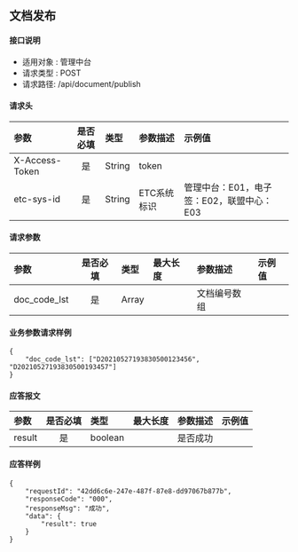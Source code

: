 ## 文档发布

#### 接口说明

* 适用对象 : 管理中台
* 请求类型 : POST
* 请求路径: /api/document/publish

#### 请求头
| 参数           | 是否必填 | 类型   | 参数描述    | 示例值                                      |
| :------------- | :------: | :----- | :---------- | :------------------------------------------ |
| X-Access-Token |    是    | String | token       |                                             |
| etc-sys-id     |    是    | String | ETC系统标识 | 管理中台：E01，电子签：E02，联盟中心：E03 |

#### 请求参数
| 参数          | 是否必填  | 类型   | 最大长度 | 参数描述             | 示例值 |
| :------------ | :------: | :----- | :------- | :------------------- | :----- |
| doc_code_lst|    是    |  Array |       | 文档编号数组 |    |

#### 业务参数请求样例
```
{
    "doc_code_lst": ["D20210527193830500123456", "D20210527193830500193457"]
}
```

#### 应答报文
| 参数      | 是否必填 | 类型    | 最大长度 | 参数描述 | 示例值 |
| :-------- | :------: | :------ | :------- | :------- | ------ |
| result |    是    | boolean |          | 是否成功 |        |

#### 应答样例
``` 
{
    "requestId": "42dd6c6e-247e-487f-87e8-dd97067b877b",
    "responseCode": "000",
    "responseMsg": "成功",
    "data": {
        "result": true 
    }
}
```

